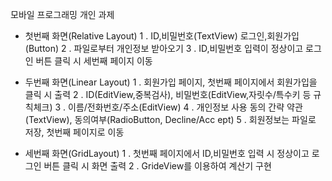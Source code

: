 모바일 프로그래밍 개인 과제
 - 첫번째 화면(Relative Layout) 
   1 . ID,비밀번호(TextView) 로그인,회원가입(Button)
   2 . 파일로부터 개인정보 받아오기
   3 . ID,비밀번호 입력이 정상이고 로그인 버튼 클릭 시 세번째 페이지 이동

 - 두번째 화면(Linear Layout)
   1 . 회원가입 페이지, 첫번째 페이지에서 회원가입을 클릭 시 출력
   2 . ID(EditView,중복검사), 비밀번호(EditView,자릿수/특수키 등 규칙체크)
   3 . 이름/전화번호/주소(EditView)
   4 . 개인정보 사용 동의 간략 약관(TextView), 동의여부(RadioButton, Decline/Acc       ept)
   5 . 회원정보는 파일로 저장, 첫번째 페이지로 이동

 - 세번째 화면(GridLayout)
   1 . 첫번째 페이지에서 ID,비밀번호 입력 시 정상이고 로그인 버튼 클릭 시 화면         출력
   2 . GrideView를 이용하여 계산기 구현 

